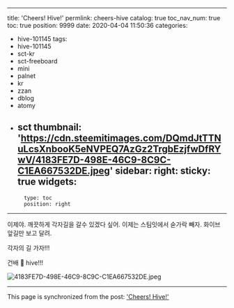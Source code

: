 
---
title: 'Cheers! Hive!'
permlink: cheers-hive
catalog: true
toc_nav_num: true
toc: true
position: 9999
date: 2020-04-04 11:50:36
categories:
- hive-101145
tags:
- hive-101145
- sct-kr
- sct-freeboard
- mini
- palnet
- kr
- zzan
- dblog
- atomy
- sct
thumbnail: 'https://cdn.steemitimages.com/DQmdJtTTNuLcsXnbooK5eNVPEQ7AzGz2TrgbEzjfwDfRYwV/4183FE7D-498E-46C9-8C9C-C1EA667532DE.jpeg'
sidebar:
    right:
        sticky: true
widgets:
    -
        type: toc
        position: right
---


이제야. 깨끗하게 각자길을 갈수 있겠다 싶어. 
이제는 스팀잇에서 숟가락 빼자. 
화이브 앞길만 보고 달려. 

각자의 길 가자!!!

건배 🥂 hive!!!


![4183FE7D-498E-46C9-8C9C-C1EA667532DE.jpeg](https://cdn.steemitimages.com/DQmdJtTTNuLcsXnbooK5eNVPEQ7AzGz2TrgbEzjfwDfRYwV/4183FE7D-498E-46C9-8C9C-C1EA667532DE.jpeg)

- - -

This page is synchronized from the post: ['Cheers! Hive!'](https://steemit.com/@kingbit/cheers-hive)
